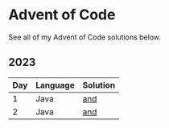 # Advent of Code

See all of my Advent of Code solutions below.

## 2023

| Day | Language | Solution |
|-----|----------|----------|
| 1   | Java     | [ and ](./day1/README.md) |
| 2   | Java     | [ and ](./day2/README.md) |